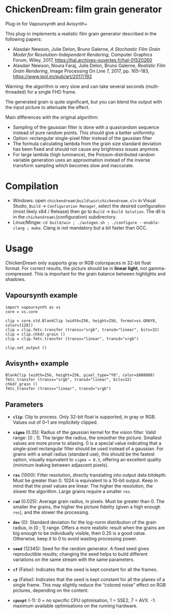 ﻿ChickenDream: film grain generator
==================================

Plug-in for Vapoursynth and Avisynth+

This plug-in implements a realistic film grain generator described in the following papers:
* Alasdair Newson, Julie Delon, Bruno Galerne, *A Stochastic Film Grain Model for Resolution-Independent Rendering*, Computer Graphics Forum, Wiley, 2017, https://hal.archives-ouvertes.fr/hal-01520260
* Alasdair Newson, Noura Faraj, Julie Delon, Bruno Galerne, *Realistic Film Grain Rendering*, Image Processing On Line 7, 2017, pp. 165–183, https://www.ipol.im/pub/art/2017/192

Warning: the algorithm is very slow and can take several seconds (multi-threaded) for a single FHD frame.

The generated grain is quite significant, but you can blend the output with the input picture to attenuate the effect.

Main differences with the original algorithm:
* Sampling of the gaussian filter is done with a quasirandom sequence instead of pure random points. This should give a better uniformity.
* Option: rectangular single-pixel filter instead of the gaussian filter
* The formula calculating lambda from the grain size standard deviation has been fixed and should not cause any brightness issues anymore.
* For large lambda (high luminance), the Poisson-distributed random variable generation uses an approximation instead of the inverse transform sampling which becomes slow and inaccurate.

# Compilation

* Windows: open `chickendream\build\win\chickendream.sln` in Visual Studio, `Build` -> `Configuration Manager`, select the desired configuration (most likely x64 / Release) then go to `Build` -> `Build Solution`. The dll is in the `chickendream\`(configuration) subdirectory.
* Linux/Mingw: `cd build/win ; ./autogen.sh ; ./configure --enable-clang ; make`. Clang is not mandatory but a bit faster than GCC.

# Usage

ChickenDream only supports gray or RGB colorspaces in 32-bit float format. For correct results, the picture should be in **linear light**, not gamma-compressed. This is important for the grain balance between highlights and shadows.

## Vapoursynth example

```
import vapoursynth as vs
core = vs.core

clip = core.std.BlankClip (width=256, height=256, format=vs.GRAY8, color=[128])
clip = clip.fmtc.transfer (transs="srgb", transd="linear", bits=32)
clip = clip.chkdr.grain ()
clip = clip.fmtc.transfer (transs="linear", transd="srgb")

clip.set_output ()
```

## Avisynth+ example

```
BlankClip (width=256, height=256, pixel_type="Y8", color=$808080)
fmtc_transfer (transs="srgb", transd="linear", bits=32)
chkdr_grain ()
fmtc_transfer (transs="linear", transd="srgb")
```

## Parameters

* **`clip`**: Clip to process. Only 32-bit float is supported, in gray or RGB. Values out of 0–1 are implicitely clipped.

* **`sigma`** (0.35): Radius of the gaussian kernel for the vision filter. Valid range: [0 ; 1]. The larger the radius, the smoother the picture. Smallest values are more prone to aliasing. 0 is a special value indicating that a single-pixel rectangular filter should be used instead of a gaussian. For grains with a small radius (standard use), this should be the fastest option, visually equivalent to `sigma = 0.3`, offering an excellent quality (minimum leaking between adjascent pixels).

* **`res`** (1000): Filter resolution, directly translating into output data bitdepth. Must be greater than 0. 1024 is equivalent to a 10-bit output. Keep in mind that the pixel values are linear. The higher the resolution, the slower the algorithm. Large grains require a smaller `res`.

* **`rad`** (0.025): Average grain radius, in pixels. Must be greater than 0. The smaller the grains, the higher the picture fidelity (given a high enough `res`), and the slower the processing.

* **`dev`** (0): Standard deviation for the log-norm distribution of the grain radius, in [0 ; 1] range. Offers a more realistic result when the grains are big enough to be individually visible, then 0.25 is a good value. Otherwise, keep it to 0 to avoid wasting processing power.

* **`seed`** (12345): Seed for the random generator. A fixed seed gives reproductible results; changing the seed helps to build different variations on the same stream with the same parameters.

* **`cf`** (False): Indicates that the seed is kept constant for all the frames.

* **`cp`** (False): Indicates that the seed is kept constant for all the planes of a single frame. This may slightly reduce the “colored noise” effect on RGB pictures, depending on the content.

* **`cpuopt`** (-1): 0 = no specific CPU optimisation, 1 = SSE2, 7 = AVX. -1: maximum available optimisations on the running hardware.
